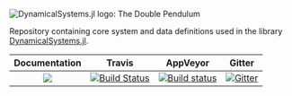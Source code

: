 ![DynamicalSystems.jl logo: The Double Pendulum](https://i.imgur.com/nFQFdB0.gif)

Repository containing core system and data definitions used in the library
[DynamicalSystems.jl](https://juliadynamics.github.io/DynamicalSystems.jl/latest/).

| **Documentation**   |  **Travis**     | **AppVeyor** | Gitter |
|:--------:|:-------------------:|:-----:|:-----:|
|[![](https://img.shields.io/badge/docs-latest-blue.svg)](https://JuliaDynamics.github.io/DynamicalSystems.jl/dev) | [![Build Status](https://travis-ci.org/JuliaDynamics/DynamicalSystemsBase.jl.svg?branch=master)](https://travis-ci.org/JuliaDynamics/DynamicalSystemsBase.jl) | [![Build status](https://ci.appveyor.com/api/projects/status/w5dk0c7moow363m9?svg=true)](https://ci.appveyor.com/project/JuliaDynamics/dynamicalsystemsbase-jl) | [![Gitter](https://img.shields.io/gitter/room/nwjs/nw.js.svg)](https://gitter.im/JuliaDynamics/Lobby)
